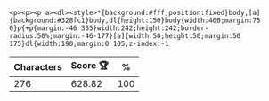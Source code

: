 `<p><p><p a><dl><style>*{background:#fff;position:fixed}body,[a]{background:#328fc1}body,dl{height:150}body{width:400;margin:75 0}p{+p{margin:-46 335}width:242;height:242;border-radius:50%;margin:-46-177}[a]{width:50;height:50;margin:50 175}dl{width:190;margin:0 105;z-index:-1`

| Characters | Score 🏆 | %   |
| ---------- | -------- | --- |
| 276        | 628.82   | 100 |
